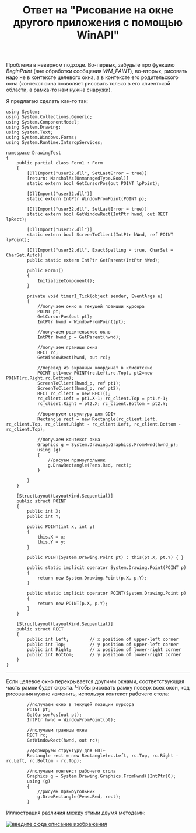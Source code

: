 ﻿---
title: "Ответ на \"Рисование на окне другого приложения с помощью WinAPI\""
se.owner.user_id: 240512
se.owner.display_name: "MSDN.WhiteKnight"
se.owner.link: "https://ru.stackoverflow.com/users/240512/msdn-whiteknight"
se.answer_id: 661636
se.question_id: 661585
se.post_type: answer
se.is_accepted: True
---
<p>Проблема в неверном подходе. Во-первых, забудьте про функцию <em>BeginPaint</em> (вне обработки сообщения <em>WM_PAINT</em>), во-вторых, рисовать надо не в контексте целевого окна, а в контексте его родительского окна (контекст окна позволяет рисовать только в его клиентской области, а рамка-то нам нужна снаружи).</p>

<p>Я предлагаю сделать как-то так:</p>

<pre><code>using System;
using System.Collections.Generic;
using System.ComponentModel;
using System.Drawing;
using System.Text;
using System.Windows.Forms;
using System.Runtime.InteropServices;

namespace DrawingTest
{
    public partial class Form1 : Form
    {
        [DllImport("user32.dll", SetLastError = true)]
        [return: MarshalAs(UnmanagedType.Bool)]
        static extern bool GetCursorPos(out POINT lpPoint);

        [DllImport("user32.dll")]
        static extern IntPtr WindowFromPoint(POINT p);                

        [DllImport("user32.dll", SetLastError = true)]
        static extern bool GetWindowRect(IntPtr hwnd, out RECT lpRect);

        [DllImport("user32.dll")]
        static extern bool ScreenToClient(IntPtr hWnd, ref POINT lpPoint);        

        [DllImport("user32.dll", ExactSpelling = true, CharSet = CharSet.Auto)]
        public static extern IntPtr GetParent(IntPtr hWnd);

        public Form1()
        {
            InitializeComponent();
        }

        private void timer1_Tick(object sender, EventArgs e)
        {
            //получаем окно в текущей позиции курсора  
            POINT pt;
            GetCursorPos(out pt);
            IntPtr hwnd = WindowFromPoint(pt);

            //получаем родительское окно
            IntPtr hwnd_p = GetParent(hwnd);

            //получаем границы окна   
            RECT rc;
            GetWindowRect(hwnd, out rc);

            //перевод из экранных координат в клиентские
            POINT pt1=new POINT(rc.Left,rc.Top), pt2=new POINT(rc.Right,rc.Bottom);
            ScreenToClient(hwnd_p, ref pt1);
            ScreenToClient(hwnd_p, ref pt2);
            RECT rc_client = new RECT();
            rc_client.Left = pt1.X-1; rc_client.Top = pt1.Y-1;
            rc_client.Right = pt2.X; rc_client.Bottom = pt2.Y;

            //формируем структуру для GDI+
            Rectangle rect = new Rectangle(rc_client.Left, rc_client.Top, rc_client.Right - rc_client.Left, rc_client.Bottom - rc_client.Top);

            //получаем контекст окна            
            Graphics g = System.Drawing.Graphics.FromHwnd(hwnd_p);
            using (g)
            {
                //рисуем прямоугольник
                g.DrawRectangle(Pens.Red, rect);
            }

        }
    }

    [StructLayout(LayoutKind.Sequential)]
    public struct POINT
    {
        public int X;
        public int Y;

        public POINT(int x, int y)
        {
            this.X = x;
            this.Y = y;
        }

        public POINT(System.Drawing.Point pt) : this(pt.X, pt.Y) { }

        public static implicit operator System.Drawing.Point(POINT p)
        {
            return new System.Drawing.Point(p.X, p.Y);
        }

        public static implicit operator POINT(System.Drawing.Point p)
        {
            return new POINT(p.X, p.Y);
        }
    }

    [StructLayout(LayoutKind.Sequential)]
    public struct RECT
    {
        public int Left;        // x position of upper-left corner
        public int Top;         // y position of upper-left corner
        public int Right;       // x position of lower-right corner
        public int Bottom;      // y position of lower-right corner
    }
}
</code></pre>

<hr>

<p>Если целевое окно перекрывается другими окнами, соответствующая часть рамки будет скрыта. Чтобы рисовать рамку поверх всех окон, код рисования нужно изменить, используя контекст рабочего стола:</p>

<pre><code>        //получаем окно в текущей позиции курсора  
        POINT pt;
        GetCursorPos(out pt);
        IntPtr hwnd = WindowFromPoint(pt);

        //получаем границы окна   
        RECT rc;
        GetWindowRect(hwnd, out rc);

        //формируем структуру для GDI+
        Rectangle rect = new Rectangle(rc.Left, rc.Top, rc.Right - rc.Left, rc.Bottom - rc.Top);

        //получаем контекст рабочего стола
        Graphics g = System.Drawing.Graphics.FromHwnd((IntPtr)0);
        using (g)
        {
            //рисуем прямоугольник
            g.DrawRectangle(Pens.Red, rect);
        }
</code></pre>

<p>Иллюстрация различия между этими двумя методами:</p>

<p><a href="https://i.stack.imgur.com/oWvhv.png" rel="nofollow noreferrer"><img src="https://i.stack.imgur.com/oWvhv.png" alt="введите сюда описание изображения"></a></p>
